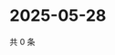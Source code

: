 # 2025-05-28

共 0 条

<!-- BEGIN ZHIHUQUESTIONS -->
<!-- 最后更新时间 Wed May 28 2025 03:09:00 GMT+0800 (China Standard Time) -->

<!-- END ZHIHUQUESTIONS -->

